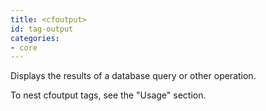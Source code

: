 ```yaml
---
title: <cfoutput>
id: tag-output
categories:
- core
---
```


Displays the results of a database query or other operation.

To nest cfoutput tags, see the "Usage" section.

